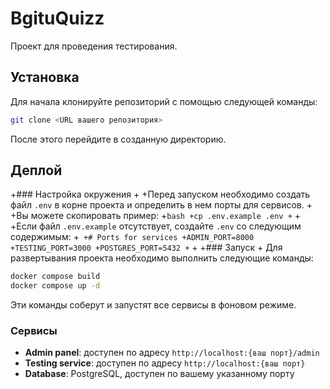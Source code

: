 # BgituQuizz

Проект для проведения тестирования.

## Установка

Для начала клонируйте репозиторий с помощью следующей команды:

```bash
git clone <URL вашего репозитория>
```

После этого перейдите в созданную директорию.

## Деплой

+### Настройка окружения
+
+Перед запуском необходимо создать файл `.env` в корне проекта и определить в нем порты для сервисов.
+
+Вы можете скопировать пример:
+```bash
+cp .env.example .env
+```
+
+Если файл `.env.example` отсутствует, создайте `.env` со следующим содержимым:
+```
+# Ports for services
+ADMIN_PORT=8000
+TESTING_PORT=3000
+POSTGRES_PORT=5432
+```
+
+### Запуск
+
Для развертывания проекта необходимо выполнить следующие команды:

```bash
docker compose build
docker compose up -d
```

Эти команды соберут и запустят все сервисы в фоновом режиме.

### Сервисы

- **Admin panel**: доступен по адресу `http://localhost:{ваш порт}/admin`
- **Testing service**: доступен по адресу `http://localhost:{ваш порт}`
- **Database**: PostgreSQL, доступен по вашему указанному порту